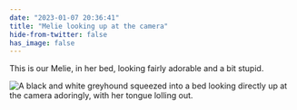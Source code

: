 ```yaml
---
date: "2023-01-07 20:36:41"
title: "Melie looking up at the camera"
hide-from-twitter: false
has_image: false
---
```


This is our Melie, in her bed, looking fairly adorable and a bit stupid.

![A black and white greyhound squeezed into a bed looking directly up at the camera adoringly, with her tongue lolling out.](https://www.thisdaysportion.com/images/meelie-bealings.jpg)
